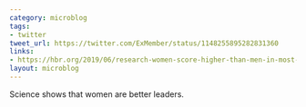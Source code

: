 ```yaml
---
category: microblog
tags:
- twitter
tweet_url: https://twitter.com/ExMember/status/1148255895282831360
links:
- https://hbr.org/2019/06/research-women-score-higher-than-men-in-most-leadership-skills
layout: microblog
---
```

Science shows that women are better leaders.

